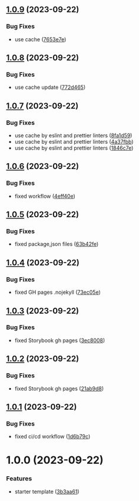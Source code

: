 ## [1.0.9](https://github.com/gavrya/ts_react_vite_npm_lib_template/compare/v1.0.8...v1.0.9) (2023-09-22)


### Bug Fixes

* use cache ([7653e7e](https://github.com/gavrya/ts_react_vite_npm_lib_template/commit/7653e7ed8819e7593f78611d836dc66eb3455b40))

## [1.0.8](https://github.com/gavrya/ts_react_vite_npm_lib_template/compare/v1.0.7...v1.0.8) (2023-09-22)


### Bug Fixes

* use cache update ([772d465](https://github.com/gavrya/ts_react_vite_npm_lib_template/commit/772d4652939b4369bd951519f36a1e04fe0e64d5))

## [1.0.7](https://github.com/gavrya/ts_react_vite_npm_lib_template/compare/v1.0.6...v1.0.7) (2023-09-22)


### Bug Fixes

* use cache by eslint and prettier linters ([8fa1d59](https://github.com/gavrya/ts_react_vite_npm_lib_template/commit/8fa1d59528185137b17acbfefde597f791839381))
* use cache by eslint and prettier linters ([4a37fbb](https://github.com/gavrya/ts_react_vite_npm_lib_template/commit/4a37fbb4c011eb2f61d3842b9336f31e237fc8eb))
* use cache by eslint and prettier linters ([1846c7e](https://github.com/gavrya/ts_react_vite_npm_lib_template/commit/1846c7e4f86e78771f12a68b2ffe24529c9a3f95))

## [1.0.6](https://github.com/gavrya/ts_react_vite_npm_lib_template/compare/v1.0.5...v1.0.6) (2023-09-22)


### Bug Fixes

* fixed workflow ([4eff40e](https://github.com/gavrya/ts_react_vite_npm_lib_template/commit/4eff40e26c4d1b529623b98d6b2a5e0eca91ea32))

## [1.0.5](https://github.com/gavrya/ts_react_vite_npm_lib_template/compare/v1.0.4...v1.0.5) (2023-09-22)


### Bug Fixes

* fixed package,json files ([63b42fe](https://github.com/gavrya/ts_react_vite_npm_lib_template/commit/63b42fed73032fa4835deced11b0248356afd1bc))

## [1.0.4](https://github.com/gavrya/ts_react_vite_npm_lib_template/compare/v1.0.3...v1.0.4) (2023-09-22)


### Bug Fixes

* fixed GH pages .nojekyll ([73ec05e](https://github.com/gavrya/ts_react_vite_npm_lib_template/commit/73ec05e09dc11b770d49a2e6e9519e01ebd95074))

## [1.0.3](https://github.com/gavrya/ts_react_vite_npm_lib_template/compare/v1.0.2...v1.0.3) (2023-09-22)


### Bug Fixes

* fixed Storybook gh pages ([3ec8008](https://github.com/gavrya/ts_react_vite_npm_lib_template/commit/3ec8008cbd770a9ca8fb1752cbd85957f3747cfc))

## [1.0.2](https://github.com/gavrya/ts_react_vite_npm_lib_template/compare/v1.0.1...v1.0.2) (2023-09-22)


### Bug Fixes

* fixed Storybook gh pages ([21ab9d8](https://github.com/gavrya/ts_react_vite_npm_lib_template/commit/21ab9d8bb6d26e0f35f1138ca25bf11892b7f9c9))

## [1.0.1](https://github.com/gavrya/ts_react_vite_npm_lib_template/compare/v1.0.0...v1.0.1) (2023-09-22)


### Bug Fixes

* fixed ci/cd workflow ([1d6b79c](https://github.com/gavrya/ts_react_vite_npm_lib_template/commit/1d6b79c7467775d0c58dd0aca505ea6db842ad82))

# 1.0.0 (2023-09-22)


### Features

* starter template ([3b3aa61](https://github.com/gavrya/ts_react_vite_npm_lib_template/commit/3b3aa61f5a2ac9d4fa12c5901c54a68cf0113f3a))
